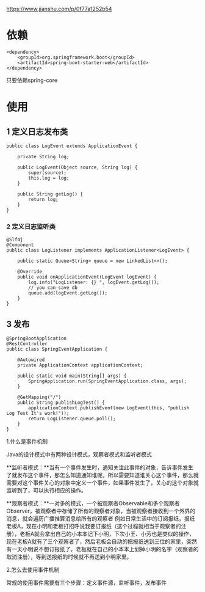 

https://www.jianshu.com/p/0f77a1252b54



# 依赖

```
<dependency>
    <groupId>org.springframework.boot</groupId>
    <artifactId>spring-boot-starter-web</artifactId>
</dependency>
```

只要依赖spring-core



# 使用

## 1 定义日志发布类



```
public class LogEvent extends ApplicationEvent {

    private String log;

    public LogEvent(Object source, String log) {
        super(source);
        this.log = log;
    }

    public String getLog() {
        return log;
    }
}
```

### 2 定义日志监听类 

```
@Slf4j
@Component
public class LogListener implements ApplicationListener<LogEvent> {

    public static Queue<String> queue = new LinkedList<>();

    @Override
    public void onApplicationEvent(LogEvent logEvent) {
        log.info("LogListener: {} ", logEvent.getLog());
        // you can save db
        queue.add(logEvent.getLog());
    }
}
```

## 3 发布

```
@SpringBootApplication
@RestController
public class SpringEventApplication {

    @Autowired
    private ApplicationContext applicationContext;

    public static void main(String[] args) {
        SpringApplication.run(SpringEventApplication.class, args);
    }

    @GetMapping("/")
    public String publishLogTest() {
        applicationContext.publishEvent(new LogEvent(this, "publish Log Test It's work!"));
        return LogListener.queue.poll();
    }
}
```



1.什么是事件机制

Java的设计模式中有两种设计模式，观察者模式和监听者模式

**监听者模式：**当有一个事件发生时，通知关注此事件的对象，告诉事件发生了就发布这个事件，那怎么知道通知谁呢，所以需要知道谁关心这个事件，那么就需要对这个事件关心的对象中定义一个事件，如果事件发生了，关心的这个对象就监听到了，可以执行相应的操作。

**观察者模式：**一对多的模式，一个被观察者Observable和多个观察者Observer，被观察者中存储了所有的观察者对象，当被观察者接收到一个外界的消息，就会遍历广播推算消息给所有的观察者
例如日常生活中的订阅报纸，报纸老板A，现在小明和老板打招呼说我要订报纸（这个过程就相当于观察者的注册），老板A就会拿出自己的小本本记下小明，下次小王、小芳也是类似的操作，现在老板A就有了三个观察者了，然后老板会自动的把报纸送到三位的家里，突然有一天小明说不想订报纸了，老板就在自己的小本本上划掉小明的名字（观察者的取消注册），等到送报纸的时候就不再送到小明家里。



2.怎么去使用事件机制

 

常规的使用事件需要有三个步骤：定义事件源，监听事件，发布事件